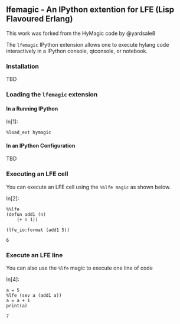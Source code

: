 
## lfemagic - An IPython extention for LFE (Lisp Flavoured Erlang)

This work was forked from the HyMagic code by @yardsale8

The `lfemagic` IPython extension allows one to execute hylang code interactively
in a IPython console, qtconsole, or notebook.

### Installation

TBD

### Loading the `lfemagic` extension

#### In a Running IPython

In[1]:

```
%load_ext hymagic
```

#### In an IPython Configuration

TBD

### Executing an LFE cell

You can execute an LFE cell using the `%%lfe magic` as shown below.

In[2]:

```
%%lfe
(defun add1 (n)
    (+ n 1))

(lfe_io:format (add1 5))
```


    6


### Execute an LFE line

You can also use the `%lfe` magic to execute one line of code

In[4]:

```
a = 5
%lfe (sev a (add1 a)) 
a = a + 1
print(a)
```


    7

